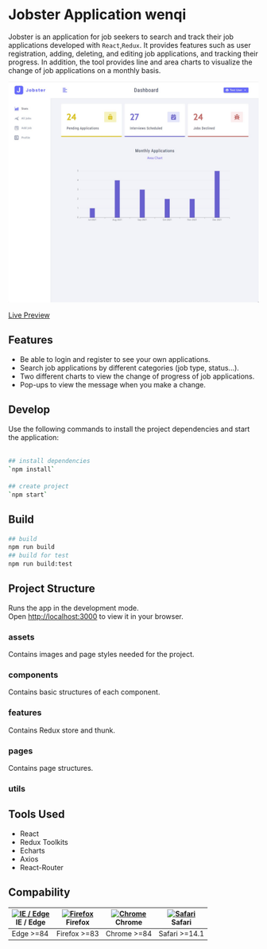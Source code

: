 # Jobster Application wenqi

Jobster is an application for job seekers to search and track their job applications developed with `React`,`Redux`. It provides features such as user registration, adding, deleting, and editing job applications, and tracking their progress. In addition, the tool provides line and area charts to visualize the change of job applications on a monthly basis.

<img src="src/doc/landing image.jpg">

<p>
  <a href="https://singular-belekoy-728a2f.netlify.app/">Live Preview</a>
</p>

## Features

- Be able to login and register to see your own applications.
- Search job applications by different categories (job type, status...).
- Two different charts to view the change of progress of job applications.
- Pop-ups to view the message when you make a change.

## Develop

Use the following commands to install the project dependencies and start the application:

```bash

## install dependencies
`npm install`

## create project
`npm start`
```

## Build

```bash
## build
npm run build
## build for test
npm run build:test
```

## Project Structure

Runs the app in the development mode.\
Open [http://localhost:3000](http://localhost:3000) to view it in your browser.

### assets

Contains images and page styles needed for the project.

### components

Contains basic structures of each component.

### features

Contains Redux store and thunk.

### pages

Contains page structures.

### utils

## Tools Used

- React
- Redux Toolkits
- Echarts
- Axios
- React-Router

## Compability

| [<img src="https://raw.githubusercontent.com/alrra/browser-logos/master/src/edge/edge_48x48.png" alt="IE / Edge" width="24px" height="24px" />](http://godban.github.io/browsers-support-badges/)</br> IE / Edge | [<img src="https://raw.githubusercontent.com/alrra/browser-logos/master/src/firefox/firefox_48x48.png" alt="Firefox" width="24px" height="24px" />](http://godban.github.io/browsers-support-badges/)</br>Firefox | [<img src="https://raw.githubusercontent.com/alrra/browser-logos/master/src/chrome/chrome_48x48.png" alt="Chrome" width="24px" height="24px" />](http://godban.github.io/browsers-support-badges/)</br>Chrome | [<img src="https://raw.githubusercontent.com/alrra/browser-logos/master/src/safari/safari_48x48.png" alt="Safari" width="24px" height="24px" />](http://godban.github.io/browsers-support-badges/)</br>Safari |
| ---------------------------------------------------------------------------------------------------------------------------------------------------------------------------------------------------------------- | ----------------------------------------------------------------------------------------------------------------------------------------------------------------------------------------------------------------- | ------------------------------------------------------------------------------------------------------------------------------------------------------------------------------------------------------------- | ------------------------------------------------------------------------------------------------------------------------------------------------------------------------------------------------------------- |
| Edge >=84                                                                                                                                                                                                        | Firefox >=83                                                                                                                                                                                                      | Chrome >=84                                                                                                                                                                                                   | Safari >=14.1                                                                                                                                                                                                 |
